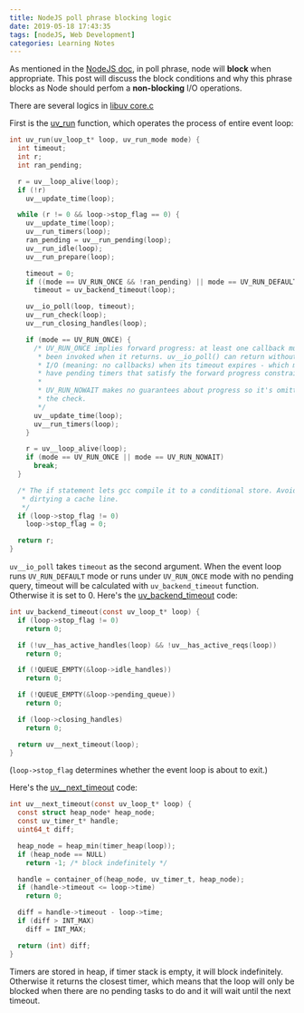 ```yaml
---
title: NodeJS poll phrase blocking logic
date: 2019-05-18 17:43:35
tags: [nodeJS, Web Development]
categories: Learning Notes
---
```


As mentioned in the [NodeJS doc](https://nodejs.org/en/docs/guides/event-loop-timers-and-nexttick/#phases-overview), in poll phrase, node will **block** when appropriate. This post will discuss the block conditions and why this phrase blocks as Node should perfom a **non-blocking** I/O operations.
 <!-- more -->
There are several logics in [libuv core.c](https://github.com/libuv/libuv/blob/v1.x/src/unix/core.c) 

First is the [uv_run](https://github.com/libuv/libuv/blob/v1.x/src/unix/core.c#L348) function, which operates the process of entire event loop:
```c
int uv_run(uv_loop_t* loop, uv_run_mode mode) {
  int timeout;
  int r;
  int ran_pending;

  r = uv__loop_alive(loop);
  if (!r)
    uv__update_time(loop);

  while (r != 0 && loop->stop_flag == 0) {
    uv__update_time(loop);
    uv__run_timers(loop);
    ran_pending = uv__run_pending(loop);
    uv__run_idle(loop);
    uv__run_prepare(loop);

    timeout = 0;
    if ((mode == UV_RUN_ONCE && !ran_pending) || mode == UV_RUN_DEFAULT)
      timeout = uv_backend_timeout(loop);

    uv__io_poll(loop, timeout);
    uv__run_check(loop);
    uv__run_closing_handles(loop);

    if (mode == UV_RUN_ONCE) {
      /* UV_RUN_ONCE implies forward progress: at least one callback must have
       * been invoked when it returns. uv__io_poll() can return without doing
       * I/O (meaning: no callbacks) when its timeout expires - which means we
       * have pending timers that satisfy the forward progress constraint.
       *
       * UV_RUN_NOWAIT makes no guarantees about progress so it's omitted from
       * the check.
       */
      uv__update_time(loop);
      uv__run_timers(loop);
    }

    r = uv__loop_alive(loop);
    if (mode == UV_RUN_ONCE || mode == UV_RUN_NOWAIT)
      break;
  }

  /* The if statement lets gcc compile it to a conditional store. Avoids
   * dirtying a cache line.
   */
  if (loop->stop_flag != 0)
    loop->stop_flag = 0;

  return r;
}
```

`uv__io_poll` takes `timeout` as the second argument. When the event loop runs `UV_RUN_DEFAULT` mode or runs under `UV_RUN_ONCE` mode with no pending query, timeout will be calculated with `uv_backend_timeout` function.
Otherwise it is set to 0.
Here's the [uv_backend_timeout](https://github.com/libuv/libuv/blob/v1.x/src/unix/core.c#L316) code:
```c
int uv_backend_timeout(const uv_loop_t* loop) {
  if (loop->stop_flag != 0)
    return 0;

  if (!uv__has_active_handles(loop) && !uv__has_active_reqs(loop))
    return 0;

  if (!QUEUE_EMPTY(&loop->idle_handles))
    return 0;

  if (!QUEUE_EMPTY(&loop->pending_queue))
    return 0;

  if (loop->closing_handles)
    return 0;

  return uv__next_timeout(loop);
}
```
(`loop->stop_flag` determines whether the event loop is about to exit.) 

Here's the [uv__next_timeout](https://github.com/libuv/libuv/blob/v1.x/src/timer.c#L138) code:
```c
int uv__next_timeout(const uv_loop_t* loop) {
  const struct heap_node* heap_node;
  const uv_timer_t* handle;
  uint64_t diff;

  heap_node = heap_min(timer_heap(loop));
  if (heap_node == NULL)
    return -1; /* block indefinitely */

  handle = container_of(heap_node, uv_timer_t, heap_node);
  if (handle->timeout <= loop->time)
    return 0;

  diff = handle->timeout - loop->time;
  if (diff > INT_MAX)
    diff = INT_MAX;

  return (int) diff;
}
```
Timers are stored in heap, if timer stack is empty, it will block indefinitely.
Otherwise it returns the closest timer, which means that the loop will only be blocked when there are no pending tasks to do and it will wait until the next timeout.


